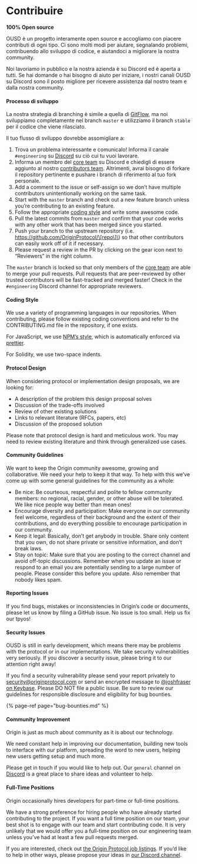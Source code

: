 # Contribuire

**100% Open source**

OUSD è un progetto interamente open source e accogliamo con piacere contributi di ogni tipo. Ci sono molti modi per aiutare, segnalando problemi, contribuendo allo sviluppo di codice, e aiutandoci a migliorare la nostra community.

Noi lavoriamo in pubblico e la nostra azienda è su Discord ed è aperta a tutti. Se hai domande o hai bisogno di aiuto per iniziare, i nostri canali OUSD su Discord sono il posto migliore per ricevere assistenza dal nostro team e dalla nostra community.

#### Processo di sviluppo

La nostra strategia di branching è simile a quella di [ GitFlow](http://nvie.com/posts/a-successful-git-branching-model/), ma noi sviluppiamo completamente nel branch `master` e utilizziamo il branch `stable` per il codice che viene rilasciato.

Il tuo flusso di sviluppo dovrebbe assomigliare a:

1. Trova un problema interessante e comunicalo! Informa il canale `#engineering` su [Discord](https://discord.gg/jyxpUSe) su ciò cui tu vuoi lavorare.
2. Informa un membro del [core team](https://github.com/orgs/OriginProtocol/teams/core/members) su Discord e chiedigli di essere aggiunto al nostro [contributors team](https://github.com/orgs/OriginProtocol/teams/contributors). Altrimenti, avrai bisogno di forkare il repository pertinente e pushare i branch di riferimento al tuo fork personale.
3. Add a comment to the issue or self-assign so we don’t have multiple contributors unintentionally working on the same task.
4. Start with the `master` branch and check out a new feature branch unless you’re contributing to an existing feature.
5. Follow the appropriate [coding style](https://docs.originprotocol.com/guides/getting_started/contributing.html#contributing-email-coding-style) and write some awesome code.
6. Pull the latest commits from `master` and confirm that your code works with any other work that has been merged since you started.
7. Push your branch to the upstream repository \(i.e. https://github.com/OriginProtocol/\[repo\]\) so that other contributors can easily work off of it if necessary.
8. Please request a review in the PR by clicking on the gear icon next to “Reviewers” in the right column.

The `master` branch is locked so that only members of the [core team](https://github.com/orgs/OriginProtocol/teams/core) are able to merge your pull requests. Pull requests that are peer-reviewed by other trusted contributors will be fast-tracked and merged faster! Check in the `#engineering` Discord channel for appropriate reviewers.

#### Coding Style

We use a variety of programming languages in our repositories. When contributing, please follow existing coding conventions and refer to the CONTRIBUTING.md file in the repository, if one exists.

For JavaScript, we use [NPM’s style](https://docs.npmjs.com/misc/coding-style), which is automatically enforced via [prettier](https://prettier.io/).

For Solidity, we use two-space indents.

#### Protocol Design

When considering protocol or implementation design proposals, we are looking for:

* A description of the problem this design proposal solves
* Discussion of the trade-offs involved
* Review of other existing solutions
* Links to relevant literature \(RFCs, papers, etc\)
* Discussion of the proposed solution

Please note that protocol design is hard and meticulous work. You may need to review existing literature and think through generalized use cases.

#### Community Guidelines

We want to keep the Origin community awesome, growing and collaborative. We need your help to keep it that way. To help with this we’ve come up with some general guidelines for the community as a whole:

* Be nice: Be courteous, respectful and polite to fellow community members: no regional, racial, gender, or other abuse will be tolerated. We like nice people way better than mean ones!
* Encourage diversity and participation: Make everyone in our community feel welcome, regardless of their background and the extent of their contributions, and do everything possible to encourage participation in our community.
* Keep it legal: Basically, don’t get anybody in trouble. Share only content that you own, do not share private or sensitive information, and don’t break laws.
* Stay on topic: Make sure that you are posting to the correct channel and avoid off-topic discussions. Remember when you update an issue or respond to an email you are potentially sending to a large number of people. Please consider this before you update. Also remember that nobody likes spam.

#### Reporting Issues

If you find bugs, mistakes or inconsistencies in Origin’s code or documents, please let us know by filing a GitHub issue. No issue is too small. Help us fix our tpyos!

#### Security Issues

OUSD is still in early development, which means there may be problems with the protocol or in our implementations. We take security vulnerabilities very seriously. If you discover a security issue, please bring it to our attention right away!

If you find a security vulnerability please send your report privately to [security@originprotocol.com](mailto:security@originprotocol.com) or send an encrypted message to [@joshfraser on Keybase](https://keybase.io/joshfraser). Please DO NOT file a public issue. Be sure to review our guidelines for responsible disclosure and eligibility for bug bounties.

{% page-ref page="bug-bounties.md" %}

#### **Community Improvement**

Origin is just as much about community as it is about our technology.

We need constant help in improving our documentation, building new tools to interface with our platform, spreading the word to new users, helping new users getting setup and much more.

Please get in touch if you would like to help out. Our `general` channel on [Discord](https://www.originprotocol.com/discord) is a great place to share ideas and volunteer to help.

#### Full-Time Positions

Origin occasionally hires developers for part-time or full-time positions.

We have a strong preference for hiring people who have already started contributing to the project. If you want a full time position on our team, your best shot is to engage with our team and start contributing code. It is very unlikely that we would offer you a full-time position on our engineering team unless you’ve had at least a few pull requests merged.

If you are interested, check out [the Origin Protocol job listings](https://angel.co/originprotocol/jobs). If you’d like to help in other ways, please propose your ideas in [our Discord channel](https://www.originprotocol.com/discord).




